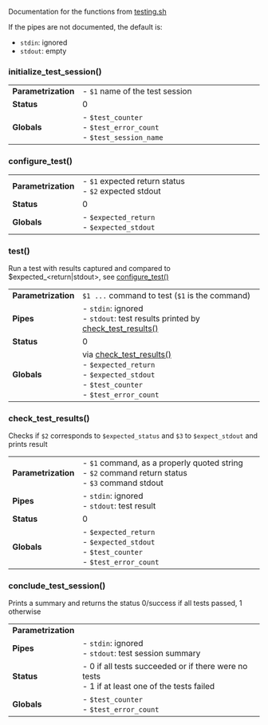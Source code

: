 Documentation for the functions from [testing.sh](testing.sh)

If the pipes are not documented, the default is:
- `stdin`: ignored
- `stdout`: empty

### initialize_test_session()

<table>
	<tr><td><b>Parametrization</b></td><td width="90%">- <code>$1</code> name of the test session</td></tr>
	<tr><td><b>Status</b></td><td>0</td></tr>
	<tr><td><b>Globals</b></td><td>
		- <code>$test_counter</code><br>
		- <code>$test_error_count</code><br>
		- <code>$test_session_name</code>
	</td></tr>
</table>

### configure_test()

<table>
        <tr><td><b>Parametrization</b></td><td width="90%">
		- <code>$1</code> expected return status<br>
                - <code>$2</code> expected stdout
        </td></tr>
        <tr><td><b>Status</b></td><td>0</td></tr>
        <tr><td><b>Globals</b></td><td>
		- <code>$expected_return</code><br>
                - <code>$expected_stdout</code>
        </td></tr>
</table>

### test()
Run a test with results captured and compared to $expected_<return|stdout>, see [configure_test()](#configure_test)

<table>
        <tr><td><b>Parametrization</b></td><td width="90%"><code>$1 ...</code> command to test (<code>$1</code> is the command)</td></tr>
	<tr><td><b>Pipes</b></td><td>
		- <code>stdin</code>: ignored<br>
		- <code>stdout</code>: test results printed by <a href="#check_test_results">check_test_results()</a>
	<tr><td><b>Status</b></td><td>0</td></tr>
	<tr><td><b>Globals</b></td><td>
		via <a href="#check_test_results">check_test_results()</a><br>
		- <code>$expected_return</code><br>
		- <code>$expected_stdout</code><br>
		- <code>$test_counter</code><br>
		- <code>$test_error_count</code>
	</td></tr>
</table>

### check_test_results()
Checks if `$2` corresponds to `$expected_status` and `$3` to `$expect_stdout` and prints result

<table>
	<tr><td><b>Parametrization</b></td><td width="90%">
		- <code>$1</code> command, as a properly quoted string<br>
		- <code>$2</code> command return status<br>
		- <code>$3</code> command stdout
	</td></tr>
	<tr><td><b>Pipes</b></td><td>
		- <code>stdin</code>: ignored<br>
		- <code>stdout</code>: test result
	<tr><td><b>Status</b></td><td>0</td></tr>
	<tr><td><b>Globals</b></td><td>
		- <code>$expected_return</code><br>
		- <code>$expected_stdout</code><br>
		- <code>$test_counter</code><br>
		- <code>$test_error_count</code>
	</td></tr>
</table>

### conclude_test_session()
Prints a summary and returns the status 0/success if all tests passed, 1 otherwise

<table>
        <tr><td><b>Parametrization</b></td><td width="90%"></td></tr>
        <tr><td><b>Pipes</b></td><td>
                - <code>stdin</code>: ignored<br>
                - <code>stdout</code>: test session summary
        <tr><td><b>Status</b></td><td>
		- 0 if all tests succeeded or if there were no tests<br>
		- 1 if at least one of the tests failed
	</td></tr>
        <tr><td><b>Globals</b></td><td>
                - <code>$test_counter</code><br>
                - <code>$test_error_count</code>
        </td></tr>
</table>


